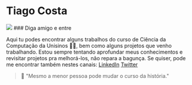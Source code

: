 # Tiago Costa
<img src="https://pbs.twimg.com/profile_banners/835984526274936833/1491758632/1500x500?v=3&s=200">
### Diga amigo e entre

Aqui tu podes encontrar alguns trabalhos do curso de Ciência da Computação da Unisinos 👨‍🎓, bem como alguns projetos que venho trabalhando. Estou sempre tentando aprofundar meus conhecimentos e revisitar projetos pra melhorá-los, não repara a bagunça. Se quiser, pode me encontrar também nestes canais: [LinkedIn](https://www.linkedin.com/in/tiagokuste/)  [Twitter](https://twitter.com/TiagoKuste)

> 📌 "Mesmo a menor pessoa pode mudar o curso da história."
